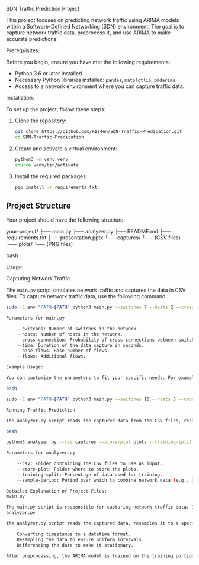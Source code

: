 SDN Traffic Prediction Project

This project focuses on predicting network traffic using ARIMA models within a Software-Defined Networking (SDN) environment. The goal is to capture network traffic data, preprocess it, and use ARIMA to make accurate predictions.

Prerequisites:

Before you begin, ensure you have met the following requirements:

- Python 3.6 or later installed.
- Necessary Python libraries installed: `pandas`, `matplotlib`, `pmdarima`.
- Access to a network environment where you can capture traffic data.

Installation:

To set up the project, follow these steps:

1. Clone the repository:
    ```bash
    git clone https://github.com/R1i4en/SDN-Traffic-Predication.git
    cd SDN-Traffic-Predication
    ```

2. Create and activate a virtual environment:
    ```bash
    python3 -m venv venv
    source venv/bin/activate
    ```

3. Install the required packages:
    ```bash
    pip install -r requirements.txt
    ```

## Project Structure

Your project should have the following structure:

your-project/
├── main.py
├── analyzer.py
├── README.md
├── requirements.txt
├── presentation.pptx
└── captures/
└── (CSV files)
└── plots/
└── (PNG files)

bash


Usage:

Capturing Network Traffic

The `main.py` script simulates network traffic and captures the data in CSV files. To capture network traffic data, use the following command:

```bash
sudo -E env "PATH=$PATH" python3 main.py --switches 7 --hosts 2 --cross-connection 0.3 --time 120 --base-flows 3 --flows 2

Parameters for main.py

    --switches: Number of switches in the network.
    --hosts: Number of hosts in the network.
    --cross-connection: Probability of cross-connections between switches.
    --time: Duration of the data capture in seconds.
    --base-flows: Base number of flows.
    --flows: Additional flows.

Example Usage:

You can customize the parameters to fit your specific needs. For example, to capture data for a longer duration or to change the network configuration:

bash

sudo -E env "PATH=$PATH" python3 main.py --switches 10 --hosts 5 --cross-connection 0.5 --time 300 --base-flows 5 --flows 3

Running Traffic Prediction

The analyzer.py script reads the captured data from the CSV files, resamples it to a specified sample period, and preprocesses it for ARIMA modeling. To run the traffic prediction script, use the following command:

bash

python3 analyzer.py --csv captures --store-plot plots --training-split 0.8 --sample-period 100L

Parameters for analyzer.py

    --csv: Folder containing the CSV files to use as input.
    --store-plot: Folder where to store the plots.
    --training-split: Percentage of data used for training.
    --sample-period: Period over which to combine network data (e.g., 100L for 100 milliseconds).

Detailed Explanation of Project Files:
main.py

The main.py script is responsible for capturing network traffic data. It simulates network traffic based on the specified parameters and stores the captured data in CSV files. The captured data includes timestamps and traffic volumes, which are essential for further analysis and prediction.
analyzer.py

The analyzer.py script reads the captured data, resamples it to a specified sample period, and preprocesses it for ARIMA modeling. The preprocessing steps include:

    Converting timestamps to a datetime format.
    Resampling the data to ensure uniform intervals.
    Differencing the data to make it stationary.

After preprocessing, the ARIMA model is trained on the training portion of the data, and predictions are made on the testing portion. The script then visualizes the training data, actual data, and predicted data for comparison.
